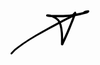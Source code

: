 <svg width="127" height="71" viewBox="0 0 127 71" fill="none" xmlns="http://www.w3.org/2000/svg">
<path d="M125.676 0.499025L125.948 1.15579L126.175 1.70541L125.736 2.84732L125.224 3.41579L125.082 3.4783L124.81 3.75509L123.569 4.49917L123.398 4.54679L123.276 4.64303L121.222 5.44266L121.058 5.47441L120.993 5.51706L116.761 6.60441L116.712 6.61036L116.698 6.61929L111.082 7.90009L111.07 7.90207L111.067 7.90406L103.673 9.57872L103.573 9.59063L102.575 12.2862L102.573 12.2881V12.2911L100.906 16.6534L100.9 16.6603L100.898 16.6722L98.5334 22.5137L98.5324 22.5147L95.7813 29.4207L95.7753 29.4287L95.7724 29.4406L92.7276 36.669L92.7246 36.674L92.7227 36.6789L90.17 42.5244L90.166 42.5293L90.165 42.5343L88.1927 46.8936L88.1838 46.9035L88.1808 46.9184L86.9923 49.3986H86.9913L86.1381 51.2023L85.4694 52.9275L85.4426 52.9603L85.4297 53.0168L84.8335 54.3115V54.3125L84.4485 55.1786L84.1608 55.5149L84.0795 55.7114L83.9455 55.7669L83.7938 55.9445L82.8017 56.2402H82.753L82.4544 56.2322L81.622 55.8671L81.2322 55.7054L81.2272 55.6935L81.2163 55.6885L80.7054 54.4326L80.7143 54.255L80.7262 54.1359L80.748 52.245L80.7669 48.599L80.7857 43.4064L80.5069 36.5996L79.6468 29.5338L78.4116 23.8034L77.7261 21.976L70.9421 25.6408L70.9352 25.6428L70.9322 25.6458L61.8386 30.5468H61.8376L52.4374 35.7156H52.4365L41.941 41.564L31.397 47.8202L21.5742 54.1855L13.317 60.273L7.60643 64.6284L2.50803 70.3052L2.47231 70.322L2.45644 70.3607L1.43854 70.7814L0.42065 70.3607L0 69.3428L0.384935 68.3626L5.66787 62.6809L5.7889 62.6283L5.8395 62.5251L11.6621 58.0845L11.677 58.0795L11.682 58.0696L19.97 51.9454L20.0226 51.9275L20.0394 51.8967L29.8989 45.4679L29.9356 45.457L29.9465 45.4382L40.4826 39.0848L40.5074 39.0778L40.5144 39.0659L50.9334 33.0756L50.9463 33.0726L50.9493 33.0667L60.2889 27.7788L60.3048 27.7748L60.3157 27.7649L69.3746 22.8004L69.3825 22.7975L69.3875 22.7935L76.4155 18.968L75.3004 17.2467L73.5384 15.4579L71.2655 13.7287L68.4341 12.2187L65.9498 11.0004L61.8267 10.6899L61.8108 10.6819L61.664 10.67L58.7899 10.174L58.7651 10.1601L58.6708 10.1492L58.264 10.047L57.7283 9.69678L57.4485 9.58071L57.4099 9.48943L57.3067 9.42197L56.9257 8.32074L57.4485 7.06077L58.7085 6.53793L59.0101 6.57564L59.5429 6.59448L61.1044 6.6173L61.1074 6.6183L61.2532 6.62623L63.5281 6.86136L63.5708 6.88219L63.8099 6.91593L65.4131 7.37725L67.3705 7.51912L75.2012 7.56972L84.4188 7.53599L94.181 6.9318L99.1227 6.32166L99.3499 5.98137L99.4789 5.91291L99.5523 5.73434L100.239 5.03788H100.24V5.03689L100.928 4.34143L101.344 3.75807L101.457 3.69954L101.518 3.55171L101.925 3.139L102.155 2.83343L102.259 2.78184L102.312 2.65287L103.537 2.14591L104.762 2.65287L105.269 3.87712L105.256 3.9178L105.239 4.79978L105.231 4.81664L105.162 5.274L105.138 5.3494L110.213 4.19856L110.222 4.19757L110.223 4.19658L115.839 2.91479H115.84L116.774 2.67668L116.657 2.39591L117.104 1.74113L120.324 0.476204L120.636 0.415689L120.695 0.386918L122.925 0.17957L124.251 0.0138893L124.47 0L125.676 0.499025ZM97.9193 11.8318L95.5422 12.8784L91.8427 14.7287H91.8407L86.4179 17.4838L86.4159 17.4848L86.4139 17.4858L80.7272 20.3996L81.6101 22.7171L81.6459 22.9036L81.6865 22.9701L82.9743 28.882L82.9892 29.0199L83.0021 29.0437L83.9009 36.2424L83.9098 36.3773L83.9138 36.3853L84.2223 43.2933L84.2243 43.3677L84.2372 46.7934L84.9277 45.3558L86.899 41.0372V41.0362L89.4775 35.2354L92.5431 28.0715L95.3081 21.1873L95.3091 21.1853L97.6911 15.3557L99.2497 11.3615L97.9193 11.8318ZM84.5934 11.2742L84.4803 11.2772H84.4733L75.1913 11.2445L75.1645 11.2435L73.2705 11.2087L75.5841 12.9638L75.6278 13.0521L75.7369 13.0977L77.7261 15.0581L77.7985 15.2287L77.9265 15.2972L79.3769 17.4104L84.9039 14.565L84.9128 14.563L84.9178 14.5581L90.3367 11.7931L90.3505 11.7901L90.3585 11.7822L92.2663 10.8288L84.5934 11.2742Z" fill="black"/>
</svg>
